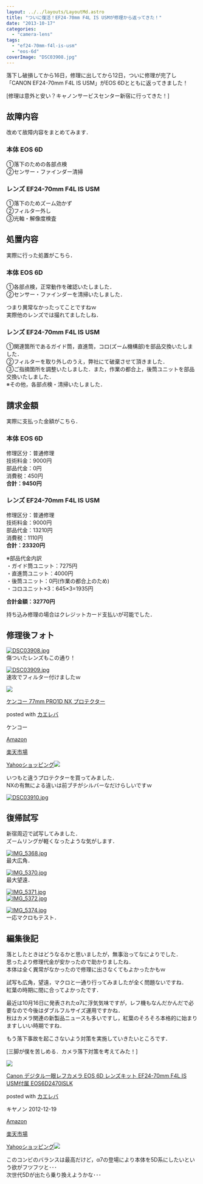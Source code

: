 ```yaml
---
layout: ../../layouts/LayoutMd.astro
title: "ついに復活！EF24-70mm F4L IS USMが修理から返ってきた！"
date: "2013-10-17"
categories: 
  - "camera-lens"
tags: 
  - "ef24-70mm-f4l-is-usm"
  - "eos-6d"
coverImage: "DSC03908.jpg"
---
```


落下し破損してから16日，修理に出してから12日，ついに修理が完了し「CANON EF24-70mm F4L IS USM」がEOS 6Dとともに返ってきました！

[修理は意外と安い？キャノンサービスセンター新宿に行ってきた！]

## 故障内容

改めて故障内容をまとめてみます．

### 本体 EOS 6D

①落下のための各部点検  
②センサー・ファインダー清掃

### レンズ EF24-70mm F4L IS USM

①落下のためズーム効かず  
②フィルター外し  
③光軸・解像度検査

## 処置内容

実際に行った処置がこちら．

### 本体 EOS 6D

①各部点検，正常動作を確認いたしました．  
②センサー・ファインダーを清掃いたしました．

つまり異常なかったってことですねｗ  
実際他のレンズでは撮れてましたしね．

### レンズ EF24-70mm F4L IS USM

①関連箇所であるガイド筒，直進筒，コロ(ズーム機構部)を部品交換いたしました．  
②フィルターを取り外しのうえ，弊社にて破棄させて頂きました．  
③ご指摘箇所を調整いたしました．また，作業の都合上，後筒ユニットを部品交換いたしました．  
※その他，各部点検・清掃いたしました．

## 請求金額

実際に支払った金額がこちら．

### 本体 EOS 6D

修理区分：普通修理  
技術料金：9000円  
部品代金：0円  
消費税：450円  
**合計：9450円**

### レンズ EF24-70mm F4L IS USM

修理区分：普通修理  
技術料金：9000円  
部品代金：13210円  
消費税：1110円  
**合計：23320円**

※部品代金内訳  
・ガイド筒ユニット：7275円  
・直進筒ユニット：4000円  
・後筒ユニット：0円(作業の都合上のため)  
・コロユニット×3：645×3=1935円

**合計金額：32770円**

持ち込み修理の場合はクレジットカード支払いが可能でした．

## 修理後フォト

[![DSC03908.jpg](/archive/images/10324581966_ac17f6e697_b.jpg)](http://www.flickr.com/photos/67522130@N08/10324581966/ "DSC03908.jpg")  
傷ついたレンズもこの通り！

[![DSC03909.jpg](/archive/images/10324583756_d7e2941f57_b.jpg)](http://www.flickr.com/photos/67522130@N08/10324583756/ "DSC03909.jpg")  
速攻でフィルター付けましたｗ

[![](/archive/images/414%2BuoO0L%2BL._SL160_.jpg)](https://www.amazon.co.jp/exec/obidos/ASIN/B00AIG0REK/mizuka123-22/ref=nosim/)

[ケンコー 77mm PRO1D NX プロテクター](https://www.amazon.co.jp/exec/obidos/ASIN/B00AIG0REK/mizuka123-22/ref=nosim/)

posted with [カエレバ](http://kaereba.com)

ケンコー

[Amazon](http://www.amazon.co.jp/gp/search?keywords=PRO1D&__mk_ja_JP=%83J%83%5E%83J%83i&tag=mizuka123-22 "アマゾン")

[楽天市場](http://hb.afl.rakuten.co.jp/hgc/032b53ee.4b34c5ee.0f4a541e.f440145e/?pc=http%3A%2F%2Fsearch.rakuten.co.jp%2Fsearch%2Fmall%2FPRO1D%2F-%2Ff.1-p.1-s.1-sf.0-st.A-v.2%3Fx%3D0%26scid%3Daf_ich_link_urltxt%26m%3Dhttp%3A%2F%2Fm.rakuten.co.jp%2F "楽天市場")

[Yahooショッピング![](//ad.jp.ap.valuecommerce.com/servlet/gifbanner?sid=3066752&pid=881990642)](//ck.jp.ap.valuecommerce.com/servlet/referral?sid=3066752&pid=881990642&vc_url=http%3A%2F%2Fshopping.search.yahoo.co.jp%2Fsearch%3FuIv%3Don%26ei%3DUTF-8%26tab_ex%3Dcommerce%26slider%3D0%26va%3DPRO1D "Yahooショッピング")

いつもと違うプロテクターを買ってみました．  
NXの有無による違いは前ブチがシルバーなだけらしいですｗ

[![DSC03910.jpg](/archive/images/10324738903_0812a9f694_b.jpg)](http://www.flickr.com/photos/67522130@N08/10324738903/ "DSC03910.jpg")

## 復帰試写

新宿周辺で試写してみました．  
ズームリングが軽くなったような気がします．

[![IMG_5368.jpg](/archive/images/10324538546_60239aa5d0_b.jpg)](http://www.flickr.com/photos/67522130@N08/10324538546/ "IMG_5368.jpg")  
最大広角．

[![IMG_5370.jpg](/archive/images/10324540896_bc8d5f6634_b.jpg)](http://www.flickr.com/photos/67522130@N08/10324540896/ "IMG_5370.jpg")  
最大望遠．

[![IMG_5371.jpg](/archive/images/10324543496_92f2fa7da4_b.jpg)](http://www.flickr.com/photos/67522130@N08/10324543496/ "IMG_5371.jpg")  
[![IMG_5372.jpg](/archive/images/10324534525_ed13499fb5_b.jpg)](http://www.flickr.com/photos/67522130@N08/10324534525/ "IMG_5372.jpg")  
  
[![IMG_5374.jpg](/archive/images/10324552396_ff6e45eb35_b.jpg)](http://www.flickr.com/photos/67522130@N08/10324552396/ "IMG_5374.jpg")  
一応マクロもテスト．

## 編集後記

落としたときはどうなるかと思いましたが，無事治ってなによりでした．  
思ったより修理代金が安かったので助かりましたね．  
本体は全く異常がなかったので修理に出さなくてもよかったかもｗ

試写も広角，望遠，マクロと一通り行ってみましたが全く問題ないですね．  
紅葉の時期に間に合ってよかったです．

最近は10月16日に発表されたα7に浮気気味ですが，レフ機もなんだかんだで必要なので今後はダブルフルサイズ運用ですかね．  
秋はカメラ関連の新製品ニュースも多いですし，紅葉のそろそろ本格的に始まりますしいい時期ですね．

もう落下事故を起こさないよう対策を実施していきたいところです．

[三脚が僕を苦しめる．カメラ落下対策を考えてみた！]

[![](/archive/images/51mqBe9RG4L._SL160_.jpg)](https://www.amazon.co.jp/exec/obidos/ASIN/B00A2I0RVC/mizuka123-22/ref=nosim/)

[Canon デジタル一眼レフカメラ EOS 6D レンズキット EF24-70mm F4L IS USM付属 EOS6D2470ISLK](https://www.amazon.co.jp/exec/obidos/ASIN/B00A2I0RVC/mizuka123-22/ref=nosim/)

posted with [カエレバ](http://kaereba.com)

キヤノン 2012-12-19

[Amazon](http://www.amazon.co.jp/gp/search?keywords=EF24-70mm%20F4L%20EOS6D2470ISLK&__mk_ja_JP=%83J%83%5E%83J%83i&tag=mizuka123-22 "アマゾン")

[楽天市場](http://hb.afl.rakuten.co.jp/hgc/032b53ee.4b34c5ee.0f4a541e.f440145e/?pc=http%3A%2F%2Fsearch.rakuten.co.jp%2Fsearch%2Fmall%2FEF24-70mm%2520F4L%2520EOS6D2470ISLK%2F-%2Ff.1-p.1-s.1-sf.0-st.A-v.2%3Fx%3D0%26scid%3Daf_ich_link_urltxt%26m%3Dhttp%3A%2F%2Fm.rakuten.co.jp%2F "楽天市場")

[Yahooショッピング![](//ad.jp.ap.valuecommerce.com/servlet/gifbanner?sid=3066752&pid=881990642)](//ck.jp.ap.valuecommerce.com/servlet/referral?sid=3066752&pid=881990642&vc_url=http%3A%2F%2Fshopping.search.yahoo.co.jp%2Fsearch%3FuIv%3Don%26ei%3DUTF-8%26tab_ex%3Dcommerce%26slider%3D0%26va%3DEF24-70mm%2520F4L%2520EOS6D2470ISLK "Yahooショッピング")

このコンビのバランスは最高だけど，α7の登場により本体を5D系にしたいという欲がフツフツと･･･  
次世代5Dが出たら乗り換えようかな･･･
